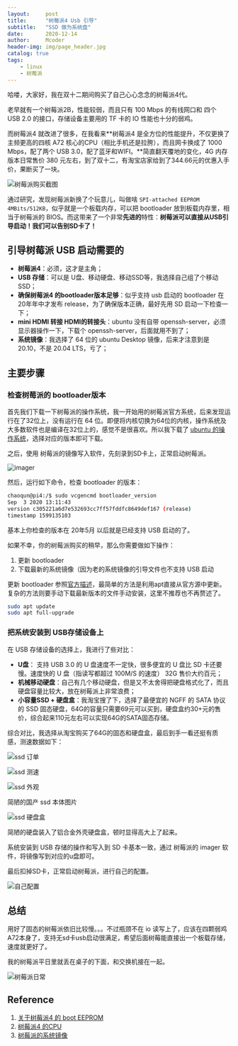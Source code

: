 ```yaml
---
layout:     post
title:      "树莓派4 Usb 引导"
subtitle:   "SSD 做为系统盘"
date:       2020-12-14
author:     Mcoder
header-img: img/page_header.jpg
catalog: true
tags:
    - linux
    - 树莓派
---
```


哈喽，大家好，我在双十二期间购买了自己心心念念的树莓派4代。

老早就有一个树莓派2B，性能较弱，而且只有 100 Mbps 的有线网口和 四个 USB 2.0 的接口，存储设备主要用的 TF 卡的 IO 性能也十分的弱鸡。

而树莓派4 就改进了很多，在我看来**树莓派4 是全方位的性能提升，不仅更换了主频更高的四核 A72 核心的CPU（相比手机还是拉胯），而且网卡换成了 1000 Mbps，配了两个 USB 3.0，配了蓝牙和WIFI。**简直翻天覆地的变化，4G 内存版本日常售价 380 元左右，到了双十二，有淘宝店家给到了344.66元的优惠入手价，果断买了一块。

![树莓派购买截图](/post_img/202001/order_pi4.jpg)

通过研究，发现树莓派新换了个玩意儿，叫做啥 `SPI-attached EEPROM 4MBits/512KB`，似乎就是一个板载内存，可以把 bootloader 放到板载内存里，相当于树莓派的 BIOS。而这带来了一个非常**先进的**特性：**树莓派可以直接从USB引导启动！我们可以告别SD卡了！**

## 引导树莓派 USB 启动需要的

* **树莓派4**：必须，这才是主角；
* **USB 存储**：可以是 U盘、移动硬盘、移动SSD等，我选择自己组了个移动SSD；
* **确保树莓派4 的bootloader版本足够**：似乎支持 usb 启动的 bootloader 在20年年中才发布 release，为了确保版本正确，最好先用 SD 启动一下检查一下；
* **mini HDMI 转接 HDMI的转接头**：ubuntu 没有自带 openssh-server，必须显示器操作一下，下载个 openssh-server，后面就用不到了；
* **系统镜像**：我选择了 64 位的 ubuntu Desktop 镜像，后来才注意到是 20.10，不是 20.04 LTS，亏了；

## 主要步骤

### 检查树莓派的 bootloader版本

首先我们下载一下树莓派的操作系统，我一开始用的树莓派官方系统，后来发现运行在了32位上，没有运行在 64 位。即便将内核切换为64位的内核，操作系统及大多数软件也是编译在32位上的，感觉不是很喜欢。所以我下载了 [ubuntu 的操作系统](https://ubuntu.com/download/raspberry-pi)，选择对应的版本即可下载。

之后，使用 树莓派的镜像写入软件，先刻录到SD卡上，正常启动树莓派。

![imager](/post_img/202001/rasp_imager.png)

然后，运行如下命令，检查 bootloader 的版本：

```sh
chaoqun@pi4:/$ sudo vcgencmd bootloader_version
Sep  3 2020 13:11:43
version c305221a6d7e532693cc7ff57fddfc8649def167 (release)
timestamp 1599135103
```

基本上你检查的版本在 20年5月 以后就是已经支持 USB 启动的了。

如果不幸，你的树莓派购买的稍早，那么你需要做如下操作：

1. 更新 bootloader
2. 下载最新的系统镜像（因为老的系统镜像的引导文件也不支持 USB 启动

更新 bootloader 参照[官方描述]((https://www.raspberrypi.org/documentation/hardware/raspberrypi/booteeprom.md))，最简单的方法是利用apt直接从官方源中更新。
复杂的方法则要手动下载最新版本的文件手动安装，这里不推荐也不再赘述了。

```sh
sudo apt update
sudo apt full-upgrade
```

### 把系统安装到 USB存储设备上

在 USB 存储设备的选择上，我进行了些对比：

* **U盘**： 支持 USB 3.0 的 U 盘速度不一定快，很多便宜的 U 盘比 SD 卡还要慢。速度快的 U 盘（指读写都超过 100M/S 的速度） 32G 售价大约百元；
* **机械移动硬盘**：自己有几个移动硬盘，但是又不太舍得把硬盘格式化了，而且硬盘容量比较大，放在树莓派上非常浪费；
* **小容量SSD + 硬盘盒**：我淘宝搜了下，选择了最便宜的 NGFF 的 SATA 协议的 SSD 固态硬盘，64G的容量只需要69元可以买到，硬盘盒约30+元的售价，综合起来110元左右可以实现64G的SATA固态存储。

综合对比，我选择从淘宝购买了64G的固态和硬盘盒，最后到手一看还挺有质感，测速数据如下：

![ssd 订单](/post_img/202001/order_ssd.jpg)

![ssd 测速](/post_img/202001/ssd_speed.png)

![ssd 外观](/post_img/202001/ssd_photo.png)

简陋的国产 ssd 本体图片

![ssd 硬盘盒](/post_img/202001/ssd_portal.jpg)

简陋的硬盘装入了铝合金外壳硬盘盒，顿时显得高大上了起来。

系统安装到 USB 存储的操作和写入到 SD 卡基本一致，通过 树莓派的 imager 软件，将镜像写到对应的u盘即可。

最后扣掉SD卡，正常启动树莓派，进行自己的配置。

![自己配置](/post_img/202001/config_youself.jpg)

## 总结

用好了固态的树莓派依旧比较慢。。。不过瓶颈不在 io 读写上了，应该在四颗弱鸡A72本身了，支持无sd卡usb启动很满足，希望后面树莓能直接出一个板载存储，速度就更好了。

我的树莓派平日里就丢在桌子的下面，和交换机接在一起。

![树莓派日常](/post_img/202001/pi_run.jpg)

## Reference

1. [关于树莓派4 的 boot EEPROM](https://www.raspberrypi.org/documentation/hardware/raspberrypi/booteeprom.md)
2. [树莓派4 的CPU](https://www.raspberrypi.org/documentation/hardware/raspberrypi/bcm2711/README.md)
3. [树莓派的系统镜像](https://www.raspberrypi.org/software/)
